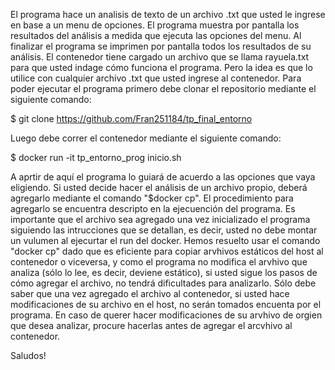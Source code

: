 El programa hace un analisis de texto de un archivo .txt que usted le ingrese en base a un menu de opciones. El programa muestra por pantalla los resultados del análisis a medida que ejecuta las opciones del menu. Al finalizar el programa se imprimen por pantalla todos los resultados de su análisis. El contenedor tiene cargado un archivo que se llama rayuela.txt para que usted indage cómo funciona el programa. Pero la idea es que lo utilice con cualquier archivo .txt que usted ingrese al contenedor. Para poder ejecutar el programa primero debe clonar el repositorio mediante el siguiente comando:

$ git clone https://github.com/Fran251184/tp_final_entorno

Luego debe correr el contenedor mediante el siguiente comando:

$ docker run -it tp_entorno_prog inicio.sh

A aprtir de aquí el programa lo guiará de acuerdo a las opciones que vaya eligiendo. Si usted decide hacer el análisis de un archivo propio, deberá agregarlo mediante el comando "$docker cp". El procedimiento para agregarlo se encuentra descripto en la ejecuención del programa. Es importante que el archivo sea agregado una vez inicializado el programa siguiendo las intrucciones que se detallan, es decir, usted no debe montar un vulumen al ejecurtar el run del docker. Hemos resuelto usar el comando "docker cp" dado que es eficiente para copiar arvhivos estáticos del host al contenedor o viceversa, y como el programa no modifica el arvhivo que analiza (sólo lo lee, es decir, deviene estático), si usted sigue los pasos de cómo agregar el archivo, no tendrá dificultades para analizarlo. Sólo debe saber que una vez agregado el archivo al contenedor, si usted hace modificaciones de su archivo en el host, no serán tomados encuenta por el programa. En caso de querer hacer modificaciones de su arvhivo de orgien que desea analizar, procure hacerlas antes de agregar el arcvhivo al contenedor.       



Saludos! 


